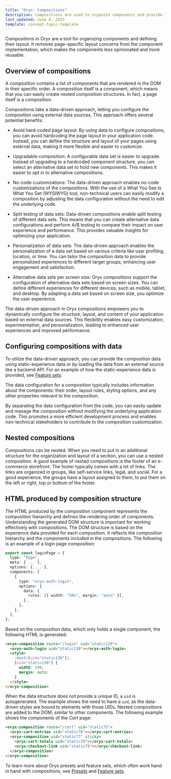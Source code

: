 ```yaml
---
title: "Oryx: Compositions"
description: Compositions are used to organize components and provide layout in Oryx applications
last_updated: June 8, 2023
template: concept-topic-template
---
```


Compositions in Oryx are a tool for organizing components and defining their layout. It removes page-specific layout concerns from the component implementation, which makes the components less opinionated and more reusable.

## Overview of compositions

A composition contains a list of components that are rendered in the DOM in their specific order. A composition itself is a component, which means that you can easily create nested composition structures. In fact, a page itself is a composition.

Compositions take a data-driven approach, letting you configure the composition using external data sources. This approach offers several potential benefits:

- Avoid hard-coded page layout: By using data to configure compositions, you can avoid hardcoding the page layout in your application code. Instead, you can define the structure and layout of your pages using external data, making it more flexible and easier to customize.

- Upgradable composition: A configurable data set is easier to upgrade. Instead of upgrading to a hardcoded component structure, you can select an alternative data set to hold new components. This makes it easier to _opt in_ to alternative compositions.

- No-code customizations: The data-driven approach enables no-code customizations of the compositions. With the use of a What You See Is What You Get (WYSIWYG) tool, non-technical users can easily modify a composition by adjusting the data configuration without the need to edit the underlying code.

- Split testing of data sets: Data-driven compositions enable split testing of different data sets. This means that you can create alternative data configurations and perform A/B testing to compare their impact on user experience and performance. This provides valuable insights for optimizing your application.

- Personalization of data sets: The data-driven approach enables the personalization of a data set based on various criteria like user profiling, location, or time. You can tailor the composition data to provide personalized experiences to different target groups, enhancing user engagement and satisfaction.

- Alternative data sets per screen size: Oryx compositions support the configuration of alternative data sets based on screen sizes. You can define different experiences for different devices, such as mobile, tablet, and desktop. By adapting a data set based on screen size, you optimize the user experience.

The data-driven approach in Oryx compositions empowers you to dynamically configure the structure, layout, and content of your application based on external data sources. This flexibility enables easy customization, experimentation, and personalization, leading to enhanced user experiences and improved performance.

## Configuring compositions with data

To utilize the data-driven approach, you can provide the composition data using static-experience data or by loading the data from an external source like a backend API. For an example of how the static–experience data is provided, see [Feature sets](/docs/scos/dev/front-end-development/{{page.version}}/oryx/building-applications/oryx-feature-sets.html).

The data configuration for a composition typically includes information about the components: their order, layout rules, styling options, and any other properties relevant to the composition.

By separating the data configuration from the code, you can easily update and manage the composition without modifying the underlying application code. This promotes a more efficient development process and enables non-technical stakeholders to contribute to the composition customization.

## Nested compositions

Compositions can be nested. When you need to put in an additional structure for the organization and layout of a section, you can use a nested composition. A good example of nested compositions is the footer of an e-commerce storefront. The footer typically comes with a lot of links. The links are organized in groups, like self-service links, legal, and social. For a good experience, the groups have a layout assigned to them, to put them on the left or right, top or bottom of the footer.

## HTML produced by composition structure

The HTML produced by the composition component represents the composition hierarchy and defines the rendering order of components. Understanding the generated DOM structure is important for working effectively with compositions. The DOM structure is based on the experience data provided for each composition. It reflects the composition hierarchy and the components included in the compositions. The following is an example of a login page composition:

```ts
export const loginPage = {
  type: "Page",
  meta: { ... },
  options: { ... },
  components: [
    {
      type: "oryx-auth-login",
      options: {
        data: {
          rules: [{ width: "50%", margin: "auto" }],
        },
      },
    },
  ],
};
```

Based on the composition data, which only holds a single component, the following HTML is generated:

```html
<oryx-composition route="/login" uid="static129">
  <oryx-auth-login uid="static130"></oryx-auth-login>
  <style>
    :host([uid="static130"]),
    [uid="static130"] {
      width: 50%;
      margin: auto;
    }
  </style>
</oryx-composition>
```

When the data structure does not provide a unique ID, a `uid` is autogenerated. The example shows the need to have a `uid`, as the data-driven styles are bound to elements with those UIDs. Nested compositions are added to the DOM, similar to other components. The following example shows the components of the *Cart* page:

```html
<oryx-composition route="/cart" uid="static75">
  <oryx-cart-entries uid="static76"></oryx-cart-entries>
  <oryx-composition uid="static77" sticky>
    <oryx-cart-totals uid="static78"></oryx-cart-totals>
    <oryx-checkout-link uid="static79"></oryx-checkout-link>
  </oryx-composition>
</oryx-composition>
```

To learn more about Oryx presets and feature sets, which often work hand in hand with compositions, see [Presets](/docs/scos/dev/front-end-development/{{page.version}}/oryx/building-applications/oryx-presets.html) and [Feature sets](/docs/scos/dev/front-end-development/{{page.version}}/oryx/building-applications/oryx-feature-sets.html).

